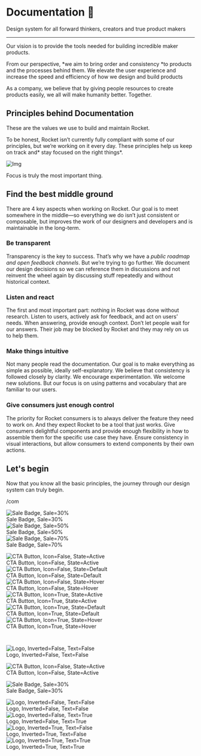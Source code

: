 
# Documentation 🚀

Design system for all forward thinkers, creators and true product makers

---

Our vision is to provide the tools needed for building incredible maker products.

From our perspective, *we aim to bring order and consistency *to products and the processes behind them. We elevate the user experience and increase the speed and efficiency of how we design and build products

As a company, we believe that by giving people resources to create products easily, we all will make humanity better. Together.

## Principles behind Documentation

These are the values we use to build and maintain Rocket.

To be honest, Rocket isn’t currently fully compliant with some of our principles, but we’re working on it every day. These principles help us keep on track and* stay focused on the right things*.

![Img](https://studio-assets.supernova.io/design-systems/14533/9289758a-6300-472a-bbc6-a57098081abf.jpeg)

Focus is truly the most important thing.

## Find the best middle ground

There are 4 key aspects when working on Rocket. Our goal is to meet somewhere in the middle—so everything we do isn’t just consistent or composable, but improves the work of our designers and developers and is maintainable in the long-term.

### Be transparent

Transparency is the key to success. That’s why we have a *public roadmap and open feedback channels*. But we’re trying to go further. We document our design decisions so we can reference them in discussions and not reinvent the wheel again by discussing stuff repeatedly and without historical context.

### Listen and react

The first and most important part: nothing in Rocket was done without research. Listen to users, actively ask for feedback, and act on users’ needs. When answering, provide enough context. Don’t let people wait for our answers. Their job may be blocked by Rocket and they may rely on us to help them.

### Make things intuitive

Not many people read the documentation. Our goal is to make everything as simple as possible, ideally self-explanatory. We believe that consistency is followed closely by clarity. We encourage experimentation. We welcome new solutions. But our focus is on using patterns and vocabulary that are familiar to our users.

### Give consumers just enough control

The priority for Rocket consumers is to always deliver the feature they need to work on. And they expect Rocket to be a tool that just works. Give consumers delightful components and provide enough flexibility in how to assemble them for the specific use case they have. Ensure consistency in visual interactions, but allow consumers to extend components by their own actions.

## Let's begin

Now that you know all the basic principles, the journey through our design system can truly begin.

/com

  
![Sale Badge, Sale=30%](https://studio-assets.supernova.io/design-systems/14533/062c77e7-5447-41ce-9e24-58d312bb4d44.png)  
Sale Badge, Sale=30%  
![Sale Badge, Sale=50%](https://studio-assets.supernova.io/design-systems/14533/90768040-9829-4c2c-88f4-da4ac3de4941.png)  
Sale Badge, Sale=50%  
![Sale Badge, Sale=70%](https://studio-assets.supernova.io/design-systems/14533/3515c9de-46ee-48e8-946a-308d69d7d61c.png)  
Sale Badge, Sale=70%  


  
![CTA Button, Icon=False, State=Active](https://studio-assets.supernova.io/design-systems/14533/45052c3b-7c9a-41f5-990f-1b4e4e379fdd.png)  
CTA Button, Icon=False, State=Active  
![CTA Button, Icon=False, State=Default](https://studio-assets.supernova.io/design-systems/14533/81a4116a-df3f-4733-a7b8-f5cec6f84515.png)  
CTA Button, Icon=False, State=Default  
![CTA Button, Icon=False, State=Hover](https://studio-assets.supernova.io/design-systems/14533/be6ba285-f954-48aa-9038-4cb2a5778a64.png)  
CTA Button, Icon=False, State=Hover  
![CTA Button, Icon=True, State=Active](https://studio-assets.supernova.io/design-systems/14533/cac37267-a6b2-428a-b87c-b54a6b7bb845.png)  
CTA Button, Icon=True, State=Active  
![CTA Button, Icon=True, State=Default](https://studio-assets.supernova.io/design-systems/14533/21a004e7-8ff1-4874-a403-8fd7ff45421d.png)  
CTA Button, Icon=True, State=Default  
![CTA Button, Icon=True, State=Hover](https://studio-assets.supernova.io/design-systems/14533/b116096d-72b5-4015-b985-7926e2b588b0.png)  
CTA Button, Icon=True, State=Hover  


```javascript  
  
```

  
![Logo, Inverted=False, Text=False](https://studio-assets.supernova.io/design-systems/14533/ae570c79-0ad5-47e1-890b-42fe0dfe8952.png)  
Logo, Inverted=False, Text=False  


  
  


  
![CTA Button, Icon=False, State=Active](https://studio-assets.supernova.io/design-systems/14533/45052c3b-7c9a-41f5-990f-1b4e4e379fdd.png)  
CTA Button, Icon=False, State=Active  


  
![Sale Badge, Sale=30%](https://studio-assets.supernova.io/design-systems/14533/062c77e7-5447-41ce-9e24-58d312bb4d44.png)  
Sale Badge, Sale=30%  


  
![Logo, Inverted=False, Text=False](https://studio-assets.supernova.io/design-systems/14533/ae570c79-0ad5-47e1-890b-42fe0dfe8952.png)  
Logo, Inverted=False, Text=False  
![Logo, Inverted=False, Text=True](https://studio-assets.supernova.io/design-systems/14533/6979c2a3-f810-476a-9a39-7ee6e4bcfe14.png)  
Logo, Inverted=False, Text=True  
![Logo, Inverted=True, Text=False](https://studio-assets.supernova.io/design-systems/14533/5d59d540-889e-4471-a583-77791286a7c7.png)  
Logo, Inverted=True, Text=False  
![Logo, Inverted=True, Text=True](https://studio-assets.supernova.io/design-systems/14533/86061003-4d93-4d43-bb87-3d5960af2c88.png)  
Logo, Inverted=True, Text=True  
